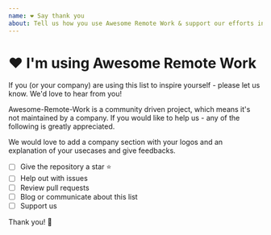 ```yaml
---
name: ❤️ Say thank you
about: Tell us how you use Awesome Remote Work & support our efforts in maintaining it
---
```


# ❤️ I'm using Awesome Remote Work

If you (or your company) are using this list to inspire yourself - please let us know. We'd love to hear from you!

Awesome-Remote-Work is a community driven project, which means it's not maintained by a company. If you would like to help us - any of the following is greatly appreciated.

We would love to add a company section with your logos and an explanation of your usecases and give feedbacks.

- [ ] Give the repository a star ⭐️
- [ ] Help out with issues
- [ ] Review pull requests
- [ ] Blog or communicate about this list
- [ ] Support us

Thank you! 💐
